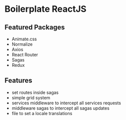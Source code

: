 # Boilerplate ReactJS

## Featured Packages
- Animate.css
- Normalize
- Axios
- React Router
- Sagas
- Redux

## Features
- set routes inside sagas
- simple grid system
- services middleware to intercept all services requests
- middleware sagas to intercept all sagas updates
- file to set a locale translations
